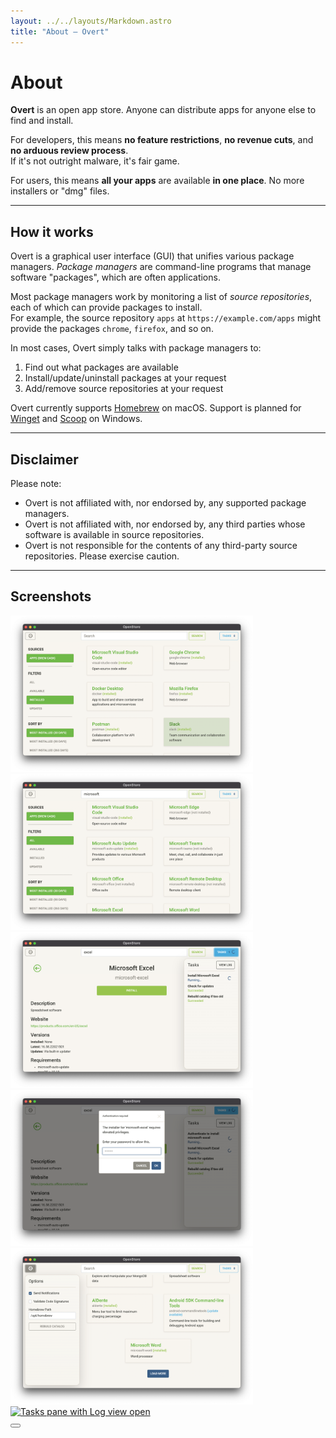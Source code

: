 ```yaml
---
layout: ../../layouts/Markdown.astro
title: "About – Overt"
---
```


# About

**Overt** is an open app store. Anyone can distribute apps for anyone else to find and install.

For developers, this means **no feature restrictions**, **no revenue cuts**, and **no arduous review process**.  
If it's not outright malware, it's fair game.

For users, this means **all your apps** are available **in one place**. No more installers or "dmg" files.

---

## How it works

Overt is a graphical user interface (GUI) that unifies various package managers. _Package managers_ are command-line programs that manage software "packages", which are often applications.

Most package managers work by monitoring a list of _source repositories_, each of which can provide packages to install.  
For example, the source repository `apps` at `https://example.com/apps` might provide the packages `chrome`, `firefox`, and so on.

In most cases, Overt simply talks with package managers to:

1. Find out what packages are available
2. Install/update/uninstall packages at your request
3. Add/remove source repositories at your request

Overt currently supports [Homebrew](https://brew.sh) on macOS. Support is planned for [Winget](https://github.com/microsoft/winget-cli) and [Scoop](https://scoop.sh) on Windows.

---

## Disclaimer

Please note:

- Overt is not affiliated with, nor endorsed by, any supported package managers.
- Overt is not affiliated with, nor endorsed by, any third parties whose software is available in source repositories.
- Overt is not responsible for the contents of any third-party source repositories. Please exercise caution.

---

## Screenshots

<script is:inline>
  function lightbox(img) {
    document.querySelector('#lightbox img').src = img.src;
  }
</script>

<div class="screenshots d-flex flex-wrap justify-content-center my-4">
  <a data-bs-toggle="modal" href="#lightbox" onclick="lightbox(event.target)">
    <img
      src="/images/screenshot-0.png"
      alt="Browsing installed apps"
    />
  </a>
  <a data-bs-toggle="modal" href="#lightbox" onclick="lightbox(event.target)">
    <img
      src="/images/screenshot-1.png"
      alt="Searching for apps, search term is &quot;Microsoft&quot;"
    />
  </a>
  <a data-bs-toggle="modal" href="#lightbox" onclick="lightbox(event.target)">
    <img
      src="/images/screenshot-2.png"
      alt="Installing Microsoft Excel"
    />
  </a>
  <a data-bs-toggle="modal" href="#lightbox" onclick="lightbox(event.target)">
    <img
      src="/images/screenshot-3.png"
      alt="Viewing details for UTM, an installed app; action buttons read &quot;Launch&quot;, &quot;Update&quot; and &quot;Uninstall&quot;"
    />
  </a>
  <a data-bs-toggle="modal" href="#lightbox" onclick="lightbox(event.target)">
    <img
      src="/images/screenshot-4.png"
      height="568"
      alt="Settings pane"
    />
  </a>
  <a data-bs-toggle="modal" href="#lightbox" onclick="lightbox(event.target)">
    <img
      src="/images/screenshot-5.png"
      alt="Tasks pane with Log view open"
    />
  </a>
</div>

<div class="modal fade" id="lightbox" tabindex="-1" aria-hidden="true">
  <div class="modal-dialog modal-fullscreen-xl-down modal-xl">
    <div class="modal-content">
      <div class="modal-header">
        <button type="button" class="btn-close" data-bs-dismiss="modal" aria-label="Close"></button>
      </div>
      <img class="modal-body" />
    </div>
  </div>

<style>
  .screenshots :is(a, img) {
    max-height: 250px;
  }
  #lightbox img {
    max-height: 85vh;
  }
  .screenshots img, #lightbox img {
    object-fit: contain;
  }

  .disclaimer,
  .disclaimer > li {
    font-size: calc(0.9 * var(--bs-body-font-size));
  }
</style>
